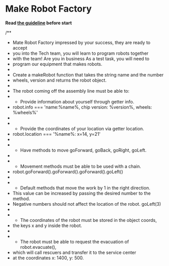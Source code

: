 # Make Robot Factory

**Read [the guideline](https://github.com/mate-academy/js_task-guideline/blob/master/README.md) before start**

/**
* Mate Robot Factory impressed by your success, they are ready to accept
* you into the Tech team, you will learn to program robots together
* with the team! Are you in business As a test task, you will need to
* program our equipment that makes robots.
*
* Create a makeRobot function that takes the string name and the number
* wheels, version and returns the robot object.
*
* The robot coming off the assembly line must be able to:
*  - Provide information about yourself through getter info.
*    robot.info === 'name:%name%, chip version: %version%, wheels: %wheels%'
*
*  - Provide the coordinates of your location via getter location.
*    robot.location === '%name%: x=14, y=21'
*
*  - Have methods to move goForward, goBack, goRight, goLeft.
*
*  - Movement methods must be able to be used with a chain.
*    robot.goForward().goForward().goForward().goLeft()
*
*  - Default methods that move the work by 1 in the right direction.
*    This value can be increased by passing the desired number to the method.
*    Negative numbers should not affect the location of the robot. goLeft(3)
*
*  - The coordinates of the robot must be stored in the object coords,
*    the keys x and y inside the robot.
*
*  - The robot must be able to request the evacuation of robot.evacuate(),
*    which will call rescuers and transfer it to the service center
*    at the coordinates x: 1400, y: 500.
